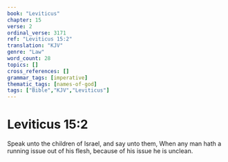```yaml
---
book: "Leviticus"
chapter: 15
verse: 2
ordinal_verse: 3171
ref: "Leviticus 15:2"
translation: "KJV"
genre: "Law"
word_count: 28
topics: []
cross_references: []
grammar_tags: [imperative]
thematic_tags: [names-of-god]
tags: ["Bible","KJV","Leviticus"]
---
```


# Leviticus 15:2

Speak unto the children of Israel, and say unto them, When any man hath a running issue out of his flesh, because of his issue he is unclean.
